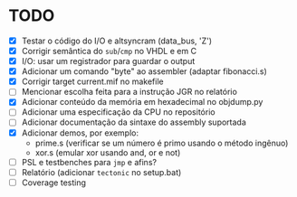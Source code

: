 # TODO

 - [x] Testar o código do I/O e altsyncram (data_bus, 'Z')
 - [x] Corrigir semântica do `sub`/`cmp` no VHDL e em C
 - [x] I/O: usar um registrador para guardar o output
 - [x] Adicionar um comando "byte" ao assembler (adaptar fibonacci.s)
 - [x] Corrigir target current.mif no makefile
 - [ ] Mencionar escolha feita para a instrução JGR no relatório
 - [x] Adicionar conteúdo da memória em hexadecimal no objdump.py
 - [ ] Adicionar uma especificação da CPU no repositório
 - [ ] Adicionar documentação da sintaxe do assembly suportada
 - [x] Adicionar demos, por exemplo:
   * prime.s (verificar se um número é primo usando o método ingênuo)
   * xor.s (emular xor usando and, or e not)
 - [ ] PSL e testbenches para `jmp` e afins?
 - [ ] Relatório (adicionar `tectonic` no setup.bat)
 - [ ] Coverage testing

